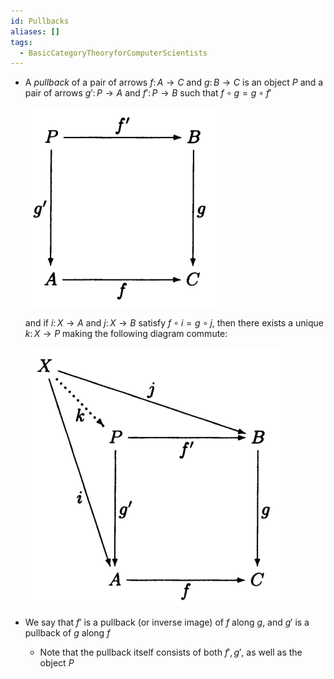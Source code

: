 ```yaml
---
id: Pullbacks
aliases: []
tags:
  - BasicCategoryTheoryforComputerScientists
---
```


- A _pullback_ of a pair of arrows $f\colon A\to C$ and $g\colon B\to C$ is an
  object $P$ and a pair of arrows $g'\colon P\to A$ and $f'\colon P\to B$ such
  that $f\circ g = g\circ f'$

  ![](./pullback1.png)

  and if $i\colon X\to A$ and $j\colon X\to B$ satisfy $f\circ i = g\circ j$,
  then there exists a unique $k\colon X\to P$ making the following diagram
  commute:

  ![](./pullback2.png)

- We say that $f'$ is a pullback (or inverse image) of $f$ along $g$, and $g'$
  is a pullback of $g$ along $f$
  - Note that the pullback itself consists of both $f', g'$, as well as the
    object $P$
